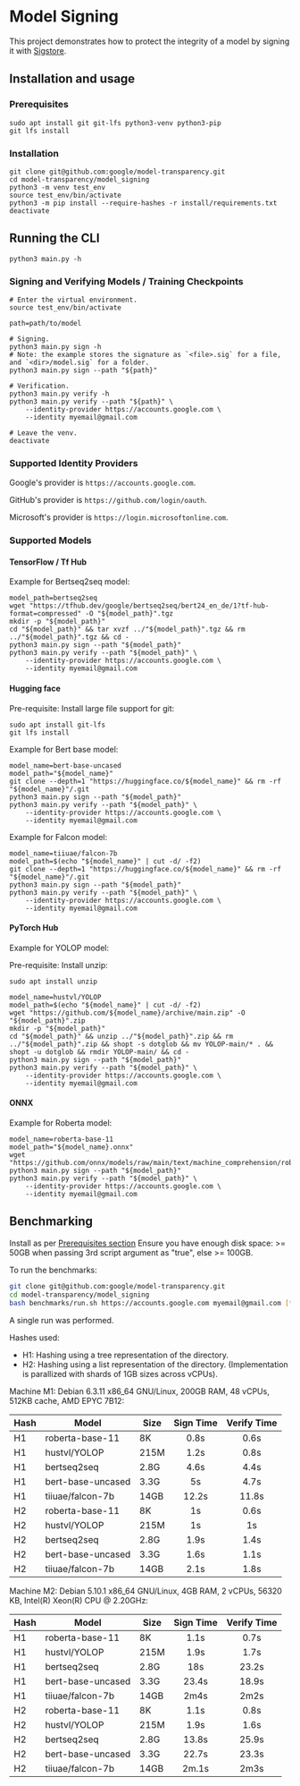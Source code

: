 # Model Signing

This project demonstrates how to protect the integrity of a model by signing it with [Sigstore](https://www.sigstore.dev/).

## Installation and usage

### Prerequisites

```shell
sudo apt install git git-lfs python3-venv python3-pip
git lfs install
```

### Installation

```shell
git clone git@github.com:google/model-transparency.git
cd model-transparency/model_signing
python3 -m venv test_env
source test_env/bin/activate
python3 -m pip install --require-hashes -r install/requirements.txt
deactivate
```

## Running the CLI

```shell
python3 main.py -h
```

### Signing and Verifying Models / Training Checkpoints

```shell
# Enter the virtual environment.
source test_env/bin/activate

path=path/to/model

# Signing.
python3 main.py sign -h
# Note: the example stores the signature as `<file>.sig` for a file, and `<dir>/model.sig` for a folder.
python3 main.py sign --path "${path}"

# Verification.
python3 main.py verify -h
python3 main.py verify --path "${path}" \
    --identity-provider https://accounts.google.com \
    --identity myemail@gmail.com

# Leave the venv.
deactivate
```

### Supported Identity Providers

Google's provider is `https://accounts.google.com`.

GitHub's provider is `https://github.com/login/oauth`.

Microsoft's provider is `https://login.microsoftonline.com`.

### Supported Models

#### TensorFlow / Tf Hub

Example for Bertseq2seq model:

```shell
model_path=bertseq2seq
wget "https://tfhub.dev/google/bertseq2seq/bert24_en_de/1?tf-hub-format=compressed" -O "${model_path}".tgz
mkdir -p "${model_path}"
cd "${model_path}" && tar xvzf ../"${model_path}".tgz && rm ../"${model_path}".tgz && cd -
python3 main.py sign --path "${model_path}"
python3 main.py verify --path "${model_path}" \
    --identity-provider https://accounts.google.com \
    --identity myemail@gmail.com
```

#### Hugging face

Pre-requisite: Install large file support for git:

```shell
sudo apt install git-lfs
git lfs install
```

Example for Bert base model:

```shell
model_name=bert-base-uncased
model_path="${model_name}"
git clone --depth=1 "https://huggingface.co/${model_name}" && rm -rf "${model_name}"/.git
python3 main.py sign --path "${model_path}"
python3 main.py verify --path "${model_path}" \
    --identity-provider https://accounts.google.com \
    --identity myemail@gmail.com
```

Example for Falcon model:

```shell
model_name=tiiuae/falcon-7b
model_path=$(echo "${model_name}" | cut -d/ -f2)
git clone --depth=1 "https://huggingface.co/${model_name}" && rm -rf "${model_name}"/.git
python3 main.py sign --path "${model_path}"
python3 main.py verify --path "${model_path}" \
    --identity-provider https://accounts.google.com \
    --identity myemail@gmail.com
```

#### PyTorch Hub

Example for YOLOP model:

Pre-requisite: Install unzip:

```shell
sudo apt install unzip
```

```shell
model_name=hustvl/YOLOP
model_path=$(echo "${model_name}" | cut -d/ -f2)
wget "https://github.com/${model_name}/archive/main.zip" -O "${model_path}".zip
mkdir -p "${model_path}"
cd "${model_path}" && unzip ../"${model_path}".zip && rm ../"${model_path}".zip && shopt -s dotglob && mv YOLOP-main/* . && shopt -u dotglob && rmdir YOLOP-main/ && cd -
python3 main.py sign --path "${model_path}"
python3 main.py verify --path "${model_path}" \
    --identity-provider https://accounts.google.com \
    --identity myemail@gmail.com
```

#### ONNX

Example for Roberta model:

```shell
model_name=roberta-base-11
model_path="${model_name}.onnx"
wget "https://github.com/onnx/models/raw/main/text/machine_comprehension/roberta/model/${model_name}.onnx"
python3 main.py sign --path "${model_path}"
python3 main.py verify --path "${model_path}" \
    --identity-provider https://accounts.google.com \
    --identity myemail@gmail.com
```

## Benchmarking

Install as per [Prerequisites section](#prerequisites)
Ensure you have enough disk space: >= 50GB when passing 3rd script argument as "true", else >= 100GB.

To run the benchmarks:

```bash
git clone git@github.com:google/model-transparency.git
cd model-transparency/model_signing
bash benchmarks/run.sh https://accounts.google.com myemail@gmail.com [true]
```

A single run was performed.

Hashes used:
- H1: Hashing using a tree representation of the directory.
- H2: Hashing using a list representation of the directory. (Implementation is parallized with shards of 1GB sizes across vCPUs).

Machine M1: Debian 6.3.11 x86_64 GNU/Linux, 200GB RAM, 48 vCPUs, 512KB cache, AMD EPYC 7B12:

| Hash | Model              | Size  |  Sign Time | Verify Time | 
|------|--------------------|-------|:------:|:-----:|
| H1 | roberta-base-11      | 8K    | 0.8s  | 0.6s  |
| H1 | hustvl/YOLOP         | 215M  | 1.2s  | 0.8s  |
| H1 | bertseq2seq          | 2.8G  | 4.6s  | 4.4s  |
| H1 | bert-base-uncased    | 3.3G  | 5s    | 4.7s  |
| H1 | tiiuae/falcon-7b     | 14GB  | 12.2s | 11.8s |
| H2 | roberta-base-11      | 8K    | 1s    | 0.6s  |
| H2 | hustvl/YOLOP         | 215M  | 1s    | 1s    |
| H2 | bertseq2seq          | 2.8G  | 1.9s  | 1.4s  |
| H2 | bert-base-uncased    | 3.3G  | 1.6s  | 1.1s  |
| H2 | tiiuae/falcon-7b     | 14GB  | 2.1s  | 1.8s  |

Machine M2: Debian 5.10.1 x86_64 GNU/Linux, 4GB RAM, 2 vCPUs, 56320 KB, Intel(R) Xeon(R) CPU @ 2.20GHz:

| Hash | Model              | Size  |  Sign Time | Verify Time | 
|------|--------------------|-------|:------:|:-----:|
| H1 | roberta-base-11      | 8K    | 1.1s  | 0.7s  |
| H1 | hustvl/YOLOP         | 215M  | 1.9s  | 1.7s  |
| H1 | bertseq2seq          | 2.8G  | 18s   | 23.2s |
| H1 | bert-base-uncased    | 3.3G  | 23.4s | 18.9s |
| H1 | tiiuae/falcon-7b     | 14GB  | 2m4s | 2m2s   |
| H2 | roberta-base-11      | 8K    | 1.1s  | 0.8s  |
| H2 | hustvl/YOLOP         | 215M  | 1.9s  | 1.6s  |
| H2 | bertseq2seq          | 2.8G  | 13.8s | 25.9s |
| H2 | bert-base-uncased    | 3.3G  | 22.7s | 23.3s |
| H2 | tiiuae/falcon-7b     | 14GB  | 2m.1s | 2m3s  |
